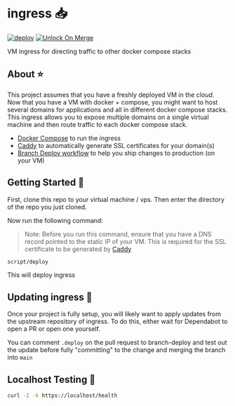# ingress 📥

[![deploy](https://github.com/GrantBirki/ingress/actions/workflows/deploy.yml/badge.svg)](https://github.com/GrantBirki/ingress/actions/workflows/deploy.yml)
[![Unlock On Merge](https://github.com/GrantBirki/ingress/actions/workflows/unlock-on-merge.yml/badge.svg)](https://github.com/GrantBirki/ingress/actions/workflows/unlock-on-merge.yml)

VM ingress for directing traffic to other docker compose stacks

## About ⭐

This project assumes that you have a freshly deployed VM in the _cloud_. Now that you have a VM with docker + compose, you might want to host several domains for applications and all in different docker compose stacks. This ingress allows you to expose multiple domains on a single virtual machine and then route traffic to each docker compose stack.

- [Docker Compose](./docker-compose.yml) to run the ingress
- [Caddy](./src) to automatically generate SSL certificates for your domain(s)
- [Branch Deploy workflow](./.github/workflows/branch-deploy.yml) to help you ship changes to production (on your VM)

## Getting Started 🚀

First, clone this repo to your virtual machine / vps. Then enter the directory of the repo you just cloned.

Now run the following command:

> Note: Before you run this command, ensure that you have a DNS record pointed to the static IP of your VM. This is required for the SSL certificate to be generated by [Caddy](https://github.com/caddyserver/caddy)

```bash
script/deploy
```

This will deploy ingress

## Updating ingress 🔄

Once your project is fully setup, you will likely want to apply updates from the upstream repository of ingress. To do this, either wait for Dependabot to open a PR or open one yourself.

You can comment `.deploy` on the pull request to branch-deploy and test out the update before fully "committing" to the change and merging the branch into `main`

## Localhost Testing 🧪

```bash
curl -I -k https://localhost/health
```

